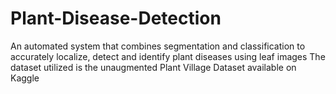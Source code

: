# Plant-Disease-Detection
 An automated system that combines segmentation and classification to accurately localize, detect and identify plant diseases using leaf images
The dataset utilized is the unaugmented Plant Village Dataset available on Kaggle
